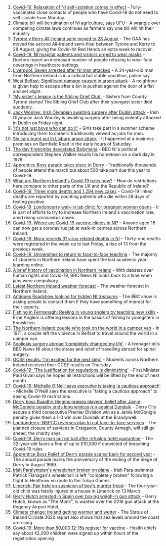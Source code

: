 1. [Covid-19: Relaxation of NI self-isolation comes in effect](https://www.bbc.co.uk/news/uk-northern-ireland-58205347) - Fully-vaccinated close contacts of people who have Covid-19 do not need to self-isolate from Monday.
2. [Climate bill will be ruination of NI agriculture, says UFU](https://www.bbc.co.uk/news/uk-northern-ireland-58226642) - A wrangle over competing climate laws continues as farmers say one bill will hit their industry.
3. [Tyrone v Kerry All-Ireland semi moved to 28 August](https://www.bbc.co.uk/sport/gaelic-games/58225160) - The GAA has moved the second All-Ireland semi-final between Tyrone and Kerry to 28 August, giving the Covid-hit Red Hands an extra week to recover.
4. [Covid-19: NI hospital patients and visitors urged to wear masks](https://www.bbc.co.uk/news/uk-northern-ireland-58222366) - Doctors report an increased number of people refusing to wear face coverings in healthcare settings.
5. [Liverpool: Seven arrested after NI man attacked](https://www.bbc.co.uk/news/uk-northern-ireland-58221966) - A 24-year-old man from Northern Ireland is in a critical but stable condition, police say.
6. [West Belfast: Significant damage caused in arson attack](https://www.bbc.co.uk/news/uk-northern-ireland-58225227) - A neighbour is given help to escape after a bin is pushed against the door of a flat and set alight.
7. ['My sister's legacy is the Sibling Grief Club'](https://www.bbc.co.uk/news/uk-northern-ireland-58175239) - Sisters from County Tyrone started The Sibling Grief Club after their youngest sister died suddenly.
8. [Jack Woolley: Irish Olympian awaiting surgery after Dublin attack](https://www.bbc.co.uk/sport/taekwondo/58216169) - Irish Olympian Jack Woolley is awaiting surgery after being violently attacked in Dublin on Friday night.
9. ['It's not just boys who can do it'](https://www.bbc.co.uk/news/uk-northern-ireland-58201588) - Girls take part in a summer scheme introducing them to careers traditionally viewed as jobs for men.
10. [Six cars burnt out in Lisburn arson attack](https://www.bbc.co.uk/news/uk-northern-ireland-58216995) - It happened at a business premises on Barnfield Road in the early hours of Saturday.
11. [The day firebombs devastated Ballymena](https://www.bbc.co.uk/news/uk-northern-ireland-58171539) - BBC NI's political correspondent Stephen Walker recalls his hometown on a dark day in 1976.
12. [Apprentice Boys parade takes place in Derry](https://www.bbc.co.uk/news/uk-northern-ireland-58205639) - Traditionally thousands of people attend the march but about 500 take part due this year to Covid-19.
13. [What are Northern Ireland's Covid-19 rules now?](https://www.bbc.co.uk/news/uk-northern-ireland-58175159) - How do restrictions here compare to other parts of the UK and the Republic of Ireland?
14. [Covid-19: Three more deaths and 1,294 new cases](https://www.bbc.co.uk/news/uk-northern-ireland-58221967) - Covid-19 linked deaths are reported by counting patients who die within 28 days of testing positive.
15. [Covid-19: Londonderry walk-in jab clinic for pregnant women opens](https://www.bbc.co.uk/news/uk-northern-ireland-58214624) - It is part of efforts to try to increase Northern Ireland's vaccination rate, amid rising coronavirus cases.
16. [Covid-19: Where are Covid-19 vaccine clinics in NI?](https://www.bbc.co.uk/news/uk-northern-ireland-57863840) - Anyone aged 18 can now get a coronavirus jab at walk-in centres across Northern Ireland.
17. [Covid-19: Nisra records 31 virus-related deaths in NI](https://www.bbc.co.uk/news/uk-northern-ireland-58200161) - Thirty-one deaths were registered in the week up to last Friday, a rise of 13 from the previous week.
18. [Covid-19: Universities to return to face-to-face teaching](https://www.bbc.co.uk/news/uk-northern-ireland-58199977) - The majority of students in Northern Ireland have spent the last academic year learning online.
19. [A brief history of vaccination in Northern Ireland](https://www.bbc.co.uk/news/uk-northern-ireland-58086919) - With debates over human rights and Covid-19, BBC News NI looks back to a time when jabs were compulsory.
20. [Latest Northern Ireland weather forecast](https://www.bbc.co.uk/news/uk-northern-ireland-26018439) - The weather forecast in Northern Ireland.
21. [Antiques Roadshow looking for hidden NI treasures](https://www.bbc.co.uk/news/uk-northern-ireland-58161934) - The BBC show is asking people to contact them if they have something of interest for their experts.
22. [Fishing in Fermanagh: Reeling in young anglers by teaching new skills](https://www.bbc.co.uk/news/uk-northern-ireland-58201855) - Erne Anglers is offering lessons in the basics of fishing to youngsters in Enniskillen.
23. [The Northern Ireland couple who took on the world in a camper van](https://www.bbc.co.uk/news/uk-northern-ireland-58180218) - In 1971, a couple left the violence in Belfast to travel around the world in a camper van.
24. [Scoliosis surgery abroad 'completely changed my life'](https://www.bbc.co.uk/news/uk-northern-ireland-58191556) - A teenager tells BBC News NI about the stress and relief of travelling abroad for spinal surgery.
25. [GCSE results: 'I'm excited for the next step'](https://www.bbc.co.uk/news/uk-northern-ireland-58188908) - Students across Northern Ireland received their GCSE results on Thursday.
26. [Covid-19: 'The justification for regulations is diminishing'](https://www.bbc.co.uk/news/uk-northern-ireland-58188911) - First Minister Paul Givan says he hopes all restrictions will be lifted by the end of next month.
27. [Covid-19: Michelle O'Neill says executive is taking 'a cautious approach'](https://www.bbc.co.uk/news/uk-northern-ireland-58193054) - Michelle O'Neill says the executive is "taking a cautious approach" to easing Covid-19 restrictions.
28. [Derry boss Ruaidhri Higgins praises players' belief after Jamie McGonigle penalty ends long winless run against Dundalk](https://www.bbc.co.uk/sport/football/58224713) - Derry City secure a third consecutive Premier Division win as a Jamie McGonigle penalty gives them a 1-0 win over Dundalk at the Brandywell.
29. [Londonderry: NSPCC reverses plan to cut face-to-face services](https://www.bbc.co.uk/news/uk-northern-ireland-foyle-west-58200162) - The planned closure of services in Craigavon, County Armagh, will still go ahead, the charity says.
30. [Covid-19: Derry man out on bail after refusing hotel quarantine](https://www.bbc.co.uk/news/uk-northern-ireland-58176088) - The 32-year-old faces a fine of up to £10,000 if convicted of breaching Covid-19 rules
31. [Apprentice Boys Relief of Derry parade scaled back for second year](https://www.bbc.co.uk/news/uk-northern-ireland-foyle-west-58173471) - The annual parade marks the anniversary of the ending of the Siege of Derry in August 1689.
32. [Irish Paralympian's wheelchair broken on plane](https://www.bbc.co.uk/sport/disability-sport/58214675) - Irish Para-swimmer Patrick Flanagan's wheelchair is left "completely broken" following a flight to Heathrow en route to the Tokyo Games.
33. [Limerick: Pair held on suspicion of boy's murder freed](https://www.bbc.co.uk/news/world-europe-58205640) - The four-year-old child was fatally injured in a house in Limerick on 13 March.
34. [Gerry Hutch arrested in Spain over boxing weigh-in gun attack](https://www.bbc.co.uk/news/world-europe-58195768) - Gerry Hutch, known as "The Monk", is wanted over the 2016 gun attack at the Regency Airport Hotel.
35. [Climate change: Ireland getting warmer and wetter](https://www.bbc.co.uk/news/world-europe-58184287) - The Status of Ireland Climate 2020 report also shows that sea levels around the coast are rising.
36. [Covid-19: More than 50,000 12-15s register for vaccine](https://www.bbc.co.uk/news/world-europe-58184278) - Health chiefs say about 42,000 children were signed up within hours of the registration opening
